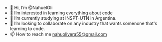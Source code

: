 - 👋 Hi, I’m @NahuelOli
- 👀 I’m interested in learning everything about code
- 🌱 I’m currently studying at INSPT-UTN in Argentina.
- 💞️ I’m looking to collaborate on any industry that wants somenone that's learning to code.
- 📫 How to reach me nahuolivera55@gmail.com

<!---
NahuelOli/NahuelOli is a ✨ special ✨ repository because its `README.md` (this file) appears on your GitHub profile.
You can click the Preview link to take a look at your changes.
--->
